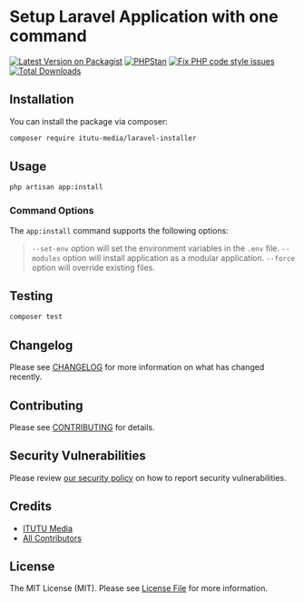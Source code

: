# Setup Laravel Application with one command

[![Latest Version on Packagist](https://img.shields.io/packagist/v/itutu-media/laravel-installer.svg?style=flat-square)](https://packagist.org/packages/itutu-media/laravel-installer)
[![PHPStan](https://github.com/itutu-media/laravel-installer/actions/workflows/phpstan.yml/badge.svg)](https://github.com/itutu-media/laravel-installer/actions/workflows/phpstan.yml)
[![Fix PHP code style issues](https://github.com/itutu-media/laravel-installer/actions/workflows/fix-php-code-style-issues.yml/badge.svg)](https://github.com/itutu-media/laravel-installer/actions/workflows/fix-php-code-style-issues.yml)
[![Total Downloads](https://img.shields.io/packagist/dt/itutu-media/laravel-installer.svg?style=flat-square)](https://packagist.org/packages/itutu-media/laravel-installer)

## Installation

You can install the package via composer:

```bash
composer require itutu-media/laravel-installer
```

## Usage

```bash
php artisan app:install
```

### Command Options
The `app:install` command supports the following options:
> `--set-env` option will set the environment variables in the `.env` file.
> `--modules` option will install application as a modular application.
> `--force` option will override existing files.

## Testing

```bash
composer test
```

## Changelog

Please see [CHANGELOG](CHANGELOG.md) for more information on what has changed recently.

## Contributing

Please see [CONTRIBUTING](CONTRIBUTING.md) for details.

## Security Vulnerabilities

Please review [our security policy](../../security/policy) on how to report security vulnerabilities.

## Credits

- [ITUTU Media](https://github.com/itutu-media)
- [All Contributors](../../contributors)

## License

The MIT License (MIT). Please see [License File](LICENSE.md) for more information.
